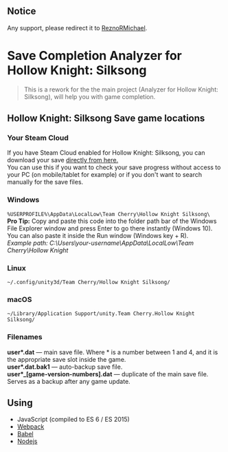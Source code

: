 ## Notice
Any support, please redirect it to [ReznoRMichael](https://github.com/ReznoRMichael/hollow-knight-completion-check).

# Save Completion Analyzer for Hollow Knight: Silksong
> This is a rework for the the main project (Analyzer for Hollow Knight: Silksong), will help you with game completion.

## Hollow Knight: Silksong Save game locations

### Your Steam Cloud

If you have Steam Cloud enabled for Hollow Knight: Silksong, you can download your save [directly from here.](https://store.steampowered.com/account/remotestorageapp/?appid=1030300)  
You can use this if you want to check your save progress without access to your PC (on mobile/tablet for example) or if you don't want to search manually for the save files.

### Windows

`%USERPROFILE%\AppData\LocalLow\Team Cherry\Hollow Knight Silksong\`  
**Pro Tip:** Copy and paste this code into the folder path bar of the Windows File Explorer window and press Enter to go there instantly (Windows 10). You can also paste it inside the Run window (Windows key + R).  
*Example path: C:\Users\your-username\AppData\LocalLow\Team Cherry\Hollow Knight*

### Linux

`~/.config/unity3d/Team Cherry/Hollow Knight Silksong/`

### macOS

`~/Library/Application Support/unity.Team Cherry.Hollow Knight Silksong/`

### Filenames

**user\*.dat** — main save file. Where \* is a number between 1 and 4, and it is the appropriate save slot inside the game.  
**user\*.dat.bak1** — auto-backup save file.  
**user\*_\[game-version-numbers\].dat** — duplicate of the main save file. Serves as a backup after any game update.

## Using
* JavaScript (compiled to ES 6 / ES 2015)
* [Webpack](https://github.com/webpack/webpack)
* [Babel](https://github.com/babel/babel)
* [Nodejs](https://nodejs.org/en)

